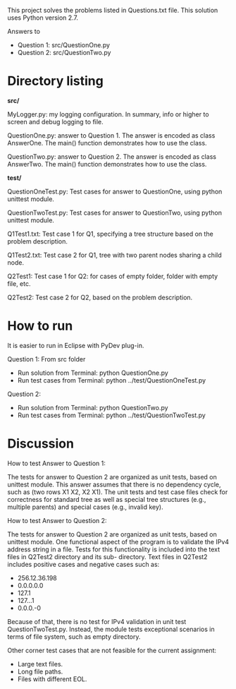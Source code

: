 This project solves the problems listed in Questions.txt file. This solution uses Python version 2.7.

Answers to
* Question 1: src/QuestionOne.py
* Question 2: src/QuestionTwo.py

Directory listing
============================

**src/**

MyLogger.py: my logging configuration. In summary, info or higher to screen and 
debug logging to file.

QuestionOne.py: answer to Question 1. The answer is encoded as class AnswerOne. 
The main() function demonstrates how to use the class.

QuestionTwo.py: answer to Question 2. The answer is encoded as class AnswerTwo. 
The main() function demonstrates how to use the class.

**test/**

QuestionOneTest.py: Test cases for answer to QuestionOne, using python unittest module.

QuestionTwoTest.py: Test cases for answer to QuestionTwo, using python unittest module.

Q1Test1.txt: Test case 1 for Q1, specifying a tree structure based on the problem description.

Q1Test2.txt: Test case 2 for Q1, tree with two parent nodes sharing a child node. 

Q2Test1: Test case 1 for Q2: for cases of empty folder, folder with empty file, etc.

Q2Test2: Test case 2 for Q2, based on the problem description.

How to run
============================
It is easier to run in Eclipse with PyDev plug-in.

Question 1: From src folder
* Run solution from Terminal: python QuestionOne.py
* Run test cases from Terminal: python ../test/QuestionOneTest.py

Question 2:
* Run solution from Terminal: python QuestionTwo.py
* Run test cases from Terminal: python ../test/QuestionTwoTest.py

Discussion
============================

How to test Answer to Question 1:

The tests for answer to Question 2 are organized as unit tests, based on unittest module.
This answer assumes that there is no dependency cycle, such as (two rows X1 X2, X2 X1).
The unit tests and test case files check for correctness for standard tree as well as
special tree structures (e.g., multiple parents) and special cases (e.g., invalid key).


How to test Answer to Question 2:

The tests for answer to Question 2 are organized as unit tests, based on unittest module.
One functional aspect of the program is to validate the IPv4 address string in a file.
Tests for this functionality is included into the text files in Q2Test2 directory and its sub-
directory. Text files in Q2Test2 includes positive cases and negative cases such as:
* 256.12.36.198
* 0.0.0.0.0
* 127.1
* 127...1
* 0.0.0.-0

Because of that, there is no test for IPv4 validation in unit test QuestionTwoTest.py. Instead,
the module tests exceptional scenarios in terms of file system, such as empty directory.

Other corner test cases that are not feasible for the current assignment:
* Large text files.
* Long file paths.
* Files with different EOL.
